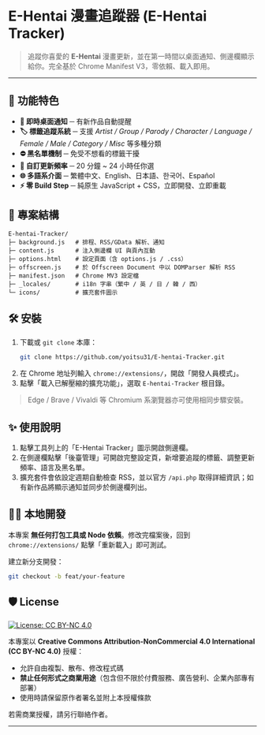 # E-Hentai 漫畫追蹤器 (E-Hentai Tracker)

> 追蹤你喜愛的 **E-Hentai** 漫畫更新，並在第一時間以桌面通知、側邊欄顯示給你。完全基於 Chrome Manifest V3，零依賴、載入即用。

---

## 🚀 功能特色

- **🔔 即時桌面通知** ─ 有新作品自動提醒
- **🏷️ 標籤追蹤系統** ─ 支援 *Artist / Group / Parody / Character / Language / Female / Male / Category / Misc* 等多種分類
- **⛔ 黑名單機制** ─ 免受不想看的標籤干擾
- **📅 自訂更新頻率** ─ 20 分鐘 ~ 24 小時任你選
- **🌐 多語系介面** ─ 繁體中文、English、日本語、한국어、Español
- **⚡ 零 Build Step** ─ 純原生 JavaScript + CSS，立即開發、立即重載

## 📂 專案結構
```text
E-hentai-Tracker/
├─ background.js   # 排程、RSS/GData 解析、通知
├─ content.js      # 注入側邊欄 UI 與頁內互動
├─ options.html    # 設定頁面（含 options.js / .css）
├─ offscreen.js    # 於 Offscreen Document 中以 DOMParser 解析 RSS
├─ manifest.json   # Chrome MV3 設定檔
├─ _locales/       # i18n 字串（繁中 / 英 / 日 / 韓 / 西）
└─ icons/          # 擴充套件圖示
```

## 🛠️ 安裝

1. 下載或 `git clone` 本庫：
   ```bash
   git clone https://github.com/yoitsu31/E-hentai-Tracker.git
   ```
2. 在 Chrome 地址列輸入 `chrome://extensions/`，開啟「開發人員模式」。
3. 點擊「載入已解壓縮的擴充功能」，選取 `E-hentai-Tracker` 根目錄。

> Edge / Brave / Vivaldi 等 Chromium 系瀏覽器亦可使用相同步驟安裝。

## ✨ 使用說明

1. 點擊工具列上的「E-Hentai Tracker」圖示開啟側邊欄。
2. 在側邊欄點擊「後臺管理」可開啟完整設定頁，新增要追蹤的標籤、調整更新頻率、語言及黑名單。
3. 擴充套件會依設定週期自動檢查 RSS，並以官方 `/api.php` 取得詳細資訊；如有新作品將顯示通知並同步於側邊欄列出。

## 🧑‍💻 本地開發

本專案 **無任何打包工具或 Node 依賴**。修改完檔案後，回到 `chrome://extensions/` 點擊「重新載入」即可測試。

建立新分支開發：
```bash
git checkout -b feat/your-feature
```

## 🛡️ License

[![License: CC BY-NC 4.0](https://img.shields.io/badge/License-CC%20BY--NC%204.0-lightgrey.svg)](https://creativecommons.org/licenses/by-nc/4.0/)

本專案以 **Creative Commons Attribution-NonCommercial 4.0 International (CC BY-NC 4.0)** 授權：

- 允許自由複製、散布、修改程式碼
- **禁止任何形式之商業用途**（包含但不限於付費服務、廣告營利、企業內部專有部署）
- 使用時請保留原作者署名並附上本授權條款

若需商業授權，請另行聯絡作者。

---
